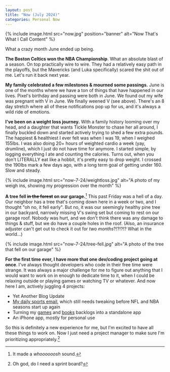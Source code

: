 ```yaml
---
layout: post
title: "Now (July 2024)"
categories: Personal Now
---
```


{% include image.html
  src="now.jpg"
  position="banner"
  alt="Now That's What I Call Content"
%}

What a crazy month June ended up being.

**The Boston Celtics won the NBA Championship**. What an absolute blast of a season. On top practically wire to wire. They had a relatively easy path in the playoffs, but the Mavericks (and Luka specifically) scared the shit out of me. Let's run it back next year.

**My family celebrated a few milestones & mourned some passings.** June is one of the months where we have a ton of things that have happened in our lives. Pixel's birthday and passing were both in June. We found out my wife was pregnant with V in June. We finally weened V (see above). There's an 8 day stretch where all of these notifications pop up for us, and it's always a wild ride of emotions.

**I've been on a weight loss journey.** With a family history looming over my head, and a daughter that wants Tickle Monster to chase her all around, I finally buckled down and started actively trying to shed a few extra pounds. The happiest & healthiest I ever felt was when I was 19, when I weighed 155lbs. I was also doing 20+ hours of weighted cardio a week (yay, drumline), which I just do not have time for anymore. I started simple, by logging everything I ate and counting the calories. Turns out, when you don't LITERALLY eat like a hobbit, it's pretty easy to drop weight. I crossed the 190lbs mark a few days ago, with a long term goal of getting under 160. Slow and steady.

{% include image.html
  src="now-7-24/weightloss.jpg"
  alt="A photo of my weigh ins, showing my progression over the month"
%}

**A tree fell ~~in the forest~~ on our garage.**[^1] This past Friday was a hell of a day. Our neighbor has a tree that's coming down here in a week or two, and I thought "oh no, it fell early". But no, it was our seemingly healthy pine tree in our backyard, narrowly missing V's swing set but coming to rest on our garage roof. Nobody was hurt, and we don't think there was any damage to things & stuff, but we do have a couple holes in the roof. (Also, an insurance adjuster can't get out to check it out for *two months*?!?!?!? What in the world...)

[^1]: It made a *whoooooosh* sound.

{% include image.html
  src="now-7-24/tree-fell.jpg"
  alt="A photo of the tree that fell on our garage"
%}

**For the first time ever, I have more that one dev/coding project going at once**. I've always thought developers who code in their free time were strange. It was always a major challenge for me to figure out anything that I would want to work on in enough to dedicate time to it, when I could be relaxing outside or playing games or watching TV or whatever. And now here I am, actively juggling 4 projects:

- Yet Another Blog Update
- [My daily sports email](/daily-sports-email), which still needs tweaking before NFL and NBA seasons start up again
- Turning my [games](https://docs.google.com/spreadsheets/d/1zg-SOYI8DlH-ibSNslfPtq0xJB4sEMb_7OHKbq2qclk/edit?usp=sharing) and [books](https://docs.google.com/spreadsheets/d/1-1PcHF6xzFKTaTvxnfjm6bVgo4pd5yIr3nbxsbckoFo/edit?usp=sharing) backlogs into a standalone app
- An iPhone app, mostly for personal use

So this is definitely a new experience for me, but I'm excited to have all these things to work on. Now I just need a project manager to make sure I'm prioritizing appropriately.[^2]

[^2]: Oh god, do I need a sprint board?
